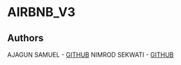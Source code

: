 # AIRBNB_V3

## Authors
AJAGUN SAMUEL - [GITHUB](https://github.com/SAAJEVES)
NIMROD SEKWATI - [GITHUB]()
